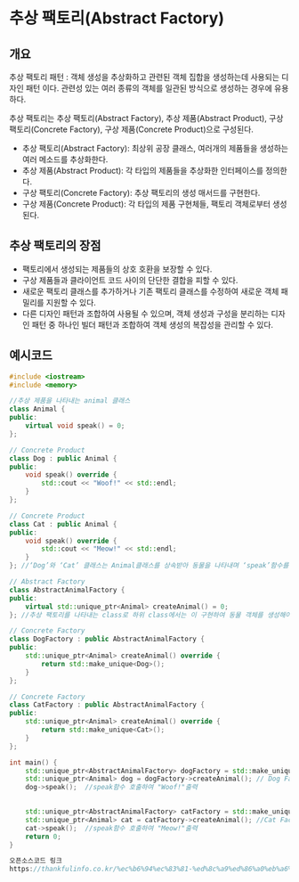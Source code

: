 # 추상 팩토리(Abstract Factory)
## 개요
추상 팩토리 패턴 : 객체 생성을 추상화하고 관련된 객체 집합을 생성하는데 사용되는 디자인 패턴 이다. 관련성 있는 여러 종류의 객체를 일관된 방식으로 생성하는 경우에 유용하다. 

추상 팩토리는 추상 팩토리(Abstract Factory), 추상 제품(Abstract Product), 구상 팩토리(Concrete Factory), 구상 제품(Concrete Product)으로 구성된다.
* 추상 팩토리(Abstract Factory): 최상위 공장 클래스, 여러개의 제품들을 생성하는 여러 메소드를 추상화한다.
* 추상 제품(Abstract Product): 각 타입의 제품들을 추상화한 인터페이스를 정의한다.
* 구상 팩토리(Concrete Factory): 추상 팩토리의 생성 매서드를 구현한다. 
* 구상 제품(Concrete Product): 각 타입의 제품 구현체들, 팩토리 객체로부터 생성된다.

## 추상 팩토리의 장점
* 팩토리에서 생성되는 제품들의 상호 호환을 보장할 수 있다.
* 구상 제품들과 클라이언트 코드 사이의 단단한 결합을 피할 수 있다.
* 새로운 팩토리 클래스를 추가하거나 기존 팩토리 클래스를 수정하여 새로운 객체 패밀리를 지원할 수 있다.
* 다른 디자인 패턴과 조합하여 사용될 수 있으며, 객체 생성과 구성을 분리하는 디자인 패턴 중 하나인 빌더 패턴과 조합하여 객체 생성의 복잡성을 관리할 수 있다.

## 예시코드
```C++
#include <iostream>
#include <memory>

//추상 제품을 나타내는 animal 클래스 
class Animal {
public:
    virtual void speak() = 0;
}; 

// Concrete Product 
class Dog : public Animal {
public:
    void speak() override {
        std::cout << "Woof!" << std::endl;
    }
};

// Concrete Product 
class Cat : public Animal {
public:
    void speak() override {
        std::cout << "Meow!" << std::endl;
    }
}; //‘Dog’와 ‘Cat’ 클래스는 Animal클래스를 상속받아 동물을 나타내며 ‘speak’함수를 재정의 하여 소리를 출력한다.

// Abstract Factory
class AbstractAnimalFactory {
public:
    virtual std::unique_ptr<Animal> createAnimal() = 0;
}; //추상 팩토리를 나타내는 class로 하위 class에서는 이 구현하여 동물 객체를 생성해야한다.

// Concrete Factory 
class DogFactory : public AbstractAnimalFactory {
public:
    std::unique_ptr<Animal> createAnimal() override {
        return std::make_unique<Dog>();
    }
};

// Concrete Factory 
class CatFactory : public AbstractAnimalFactory {
public:
    std::unique_ptr<Animal> createAnimal() override {
        return std::make_unique<Cat>();
    }
};

int main() {
    std::unique_ptr<AbstractAnimalFactory> dogFactory = std::make_unique<DogFactory>();
    std::unique_ptr<Animal> dog = dogFactory->createAnimal(); // Dog Factory를 사용하여 Dog 객체 생성
    dog->speak();  //speak함수 호출하여 "Woof!"출력
    

    std::unique_ptr<AbstractAnimalFactory> catFactory = std::make_unique<CatFactory>();
    std::unique_ptr<Animal> cat = catFactory->createAnimal(); //Cat Factory를 사용하여 Cat 객체 생성
    cat->speak();  //speak함수 호출하여 "Meow!"출력
    return 0;
}

오픈소스코드 링크
https://thankfulinfo.co.kr/%ec%b6%94%ec%83%81-%ed%8c%a9%ed%86%a0%eb%a6%ac-%ed%8c%a8%ed%84%b4abstract-factory-pattern-%ec%9d%b4%ed%95%b4%ed%95%98%ea%b8%b0-%ec%89%bd%ea%b2%8c-%ec%84%a4%eb%aa%85%ed%95%9c-%eb%94%94%ec%9e%90/